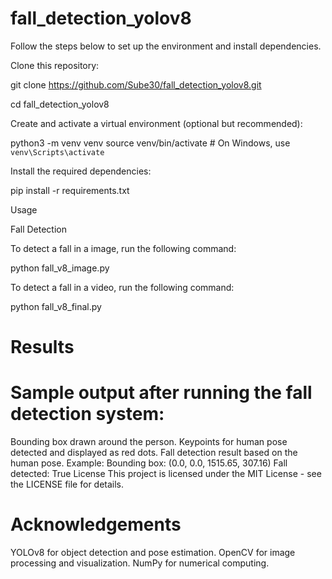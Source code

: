# fall_detection_yolov8

Follow the steps below to set up the environment and install dependencies.

Clone this repository:

git clone https://github.com/Sube30/fall_detection_yolov8.git

cd fall_detection_yolov8

Create and activate a virtual environment (optional but recommended):

python3 -m venv venv
source venv/bin/activate  # On Windows, use `venv\Scripts\activate`

Install the required dependencies:

pip install -r requirements.txt


Usage

Fall Detection

To detect a fall in a image, run the following command:

python fall_v8_image.py 

To detect a fall in a video, run the following command:

python fall_v8_final.py 


# Results
# Sample output after running the fall detection system:

Bounding box drawn around the person.
Keypoints for human pose detected and displayed as red dots.
Fall detection result based on the human pose.
Example:
Bounding box: (0.0, 0.0, 1515.65, 307.16)
Fall detected: True
License
This project is licensed under the MIT License - see the LICENSE file for details.

# Acknowledgements
YOLOv8 for object detection and pose estimation.
OpenCV for image processing and visualization.
NumPy for numerical computing.
